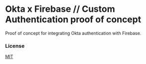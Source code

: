 # Okta x Firebase // Custom Authentication proof of concept

Proof of concept for integrating Okta authentication with Firebase.

### License

[MIT](LICENSE)
